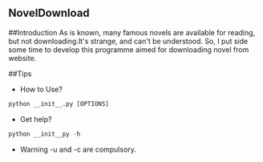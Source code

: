 ## NovelDownload

##Introduction
  As is known, many famous novels are available for reading, but not downloading.It's strange, and can't be understood.
  So, I put side some time to develop this programme aimed for downloading novel from website.
  
##Tips
* How to Use?
``` r
python __init__.py [OPTIONS]
```
* Get help?
``` r
python __init__py -h
```
* Warning -u and -c are compulsory.
